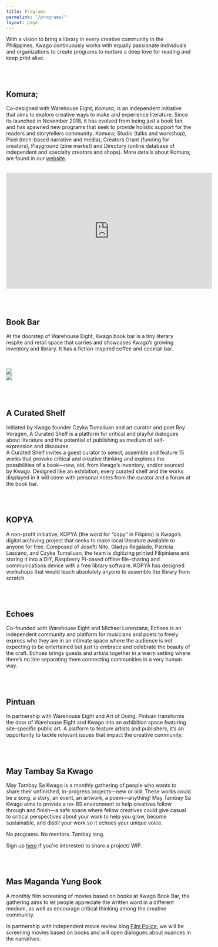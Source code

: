 ```yaml
---
title: Programs
permalink: "/programs/"
layout: page
---
```


With a vision to bring a library in every creative community in the Philippines, Kwago continuously works with equally passionate individuals and organizations to create programs to nurture a deep love for reading and keep print alive.

<br /><br />

Komura;
-------------

Co-designed with Warehouse Eight, *Komura;* is an independent initiative that aims to explore creative ways to make and experience literature. Since its launched in November 2018, it has evolved from being just a book fair and has spawned new programs that seek to provide holistic support for the readers and storytellers community: Komura; Studio (talks and workshop), Pixel (tech-based narrative and media), Creators Grant (funding for creators), Playground (zine market) and Directory (online database of independent and specialty creators and shops). More details about Komura; are found in our <a href="www.hellokomura.com">website</a>.


<br />
<iframe width="560" height="315" src="https://www.youtube.com/embed/AwgBz8ghyAs" frameborder="0" allow="autoplay; encrypted-media" allowfullscreen></iframe>


<br /><br />

Book Bar
-------------

At the doorstep of Warehouse Eight, Kwago book bar is a tiny literary respite and retail space that carries and showcases Kwago’s growing inventory and library. It has a fiction-inspired coffee and cocktail bar.

<br />

<img src="../assets/media/komura-1.jpg" /> <br />
<img src="../assets/media/komura-2.jpg" />

<br /><br />

A Curated Shelf
-------------

Initiated by Kwago founder Czyka Tumaliuan and art curator and poet Roy Voragen, A Curated Shelf is a platform for critical and playful dialogues about literature and the potential of publishing as medium of self-expression and discourse.<br />
A Curated Shelf invites a guest curator to select, assemble and feature 15 works that provoke critical and creative thinking and explores the possibilities of a book—new, old, from Kwago’s inventory, and/or sourced by Kwago. Designed like an exhibition, every curated shelf and the works displayed in it will come with personal notes from the curator and a forum at the book bar.



<br /><br />

KOPYA
-------------

A non-profit initiative, KOPYA (the word for “copy” in Filipino) is Kwago’s digital archiving project that seeks to make local literature available to anyone for free. Composed of Josefti Nito, Gladys Regalado, Patricia Lascano, and Czyka Tumaliuan, the team is digitizing printed Filipiniana and storing it into a DIY, Raspberry Pi-based offline file-sharing and communications device with a free library software. KOPYA has designed workshops that would teach absolutely anyone to assemble the library from scratch.



<br /><br />

Echoes
-------------

Co-founded with Warehouse Eight and Michael Lorenzana, Echoes is an independent community and platform for musicians and poets to freely express who they are in an intimate space where the audience is not expecting to be entertained but just to embrace and celebrate the beauty of the craft. Echoes brings guests and artists together in a warm setting where there’s no line separating them connecting communities in a very human way.

<br /><br />

Pintuan
-------------

In partnership with Warehouse Eight and Art of Doing, Pintuan transforms the door of Warehouse Eight and Kwago into an exhibition space featuring site-specific public art. A platform to feature artists and publishers, it’s an opportunity to tackle relevant issues that impact the creative community.



<br /><br />

May Tambay Sa Kwago
-------------

May Tambay Sa Kwago is a monthly gathering of people who wants to share their unfinished, in-progress projects—new or old. These works could be a song, a story, an event, an artwork, a poem—anything! May Tambay Sa Kwago aims to provide a no-BS environment to help creatives follow through and finish—a safe space where fellow creatives could give casual to critical perspectives about your work to help you grow, become sustainable, and distill your work so it echoes your unique voice.

No programs. No mentors. Tambay lang.

Sign up [here](bit.ly/DraftZero) if you're interested to share a project/ WIP.


<br /><br />

Mas Maganda Yung Book
-------------

A monthly film screening of movies based on books at Kwago Book Bar, the gathering aims to let people appreciate the written word in a different medium, as well as encourage critical thinking among the creative community.

In partnership with independent movie review blog <a href="http://www.filmpolicereviews.com/">Film Police</a>, we will be screening movies based on books and will open dialogues about nuances in the narratives.
